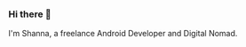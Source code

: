 ### Hi there 👋

I'm Shanna, a freelance Android Developer and Digital Nomad.

<!--
**shannaestj/shannaestj** is a ✨ _special_ ✨ repository because its `README.md` (this file) appears on your GitHub profile.


